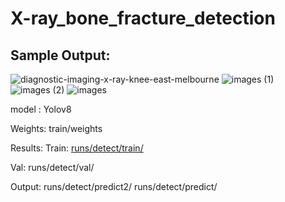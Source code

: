 # X-ray_bone_fracture_detection


<h2>Sample Output: </h2>

![diagnostic-imaging-x-ray-knee-east-melbourne](https://github.com/Adesh696/xray_bone_fracture_detection/assets/71007296/b3b51c91-f39c-4329-842b-0abef013c233)
![images (1)](https://github.com/Adesh696/xray_bone_fracture_detection/assets/71007296/55d86748-08f9-4f9e-a977-53750110f509)
![images (2)](https://github.com/Adesh696/xray_bone_fracture_detection/assets/71007296/b92f2405-f20a-4474-ba82-1ef4c0105ac8)
![images](https://github.com/Adesh696/xray_bone_fracture_detection/assets/71007296/3a662e1d-0e32-4f3d-9060-e4f81c4c41ef)



model : Yolov8

Weights: train/weights

Results:
  Train: [runs/detect/train/](runs/detect/train/)

  
  Val: runs/detect/val/
  
  Output: runs/detect/predict2/
          runs/detect/predict/
